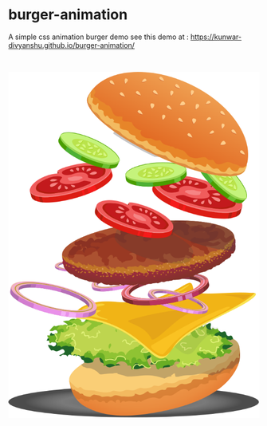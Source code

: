 # burger-animation
 A simple css animation burger demo
 see this demo at : https://kunwar-divyanshu.github.io/burger-animation/
 
 
 </br>
 <p align="center">
<img src="https://github.com/kUNWAR-DIVYANSHU/burger-animation/blob/main/burgerModified.svg" />
 </p>

